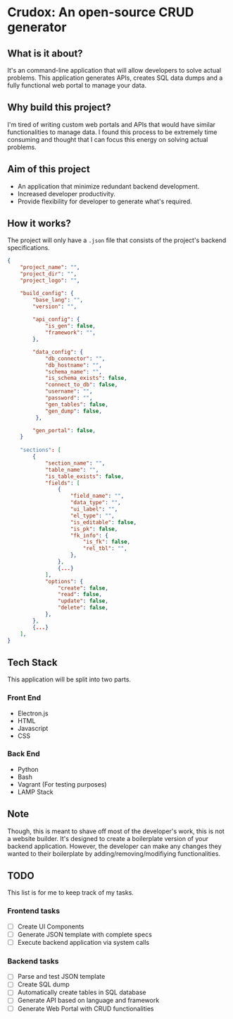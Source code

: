 # Crudox: An open-source CRUD generator

## What is it about?
It's an command-line application that will allow developers to solve actual problems. This application generates APIs, creates SQL data dumps and a fully functional web portal to manage your data.

## Why build this project?
I'm tired of writing custom web portals and APIs that would have similar functionalities to manage data. I found this process to be extremely time consuming and thought that I can focus this energy on solving actual problems.

## Aim of this project
- An application that minimize redundant backend development.
- Increased developer productivity.
- Provide flexibility for developer to generate what's required.

## How it works?
The project will only have a `.json` file that consists of the project's backend specifications.

```json
{
    "project_name": "",
    "project_dir": "",
    "project_logo": "",

    "build_config": {
        "base_lang": "",
        "version": "",
        
        "api_config": {
            "is_gen": false,
            "framework": "",
        },

        "data_config": {
            "db_connector": "",
            "db_hostname": "",
            "schema_name": "",
            "is_schema_exists": false,
            "connect_to_db": false,
            "username": "",
            "password": "",
            "gen_tables": false,
            "gen_dump": false,
         },

        "gen_portal": false,
    }
    
    "sections": [
        {
            "section_name": "",
            "table_name": "",
            "is_table_exists": false,
            "fields": [
                {
                    "field_name": "",
                    "data_type": "",
                    "ui_label": "",
                    "el_type": "",
                    "is_editable": false,
                    "is_pk": false,
                    "fk_info": {
                        "is_fk": false,
                        "rel_tbl": "",
                    },
                },
                {...}
            ],
            "options": {
                "create": false,
                "read": false,
                "update": false,
                "delete": false,
            },
        },
        {...}
    ],
}
```

## Tech Stack
This application will be split into two parts.

### Front End
- Electron.js
- HTML
- Javascript
- CSS

### Back End
- Python
- Bash
- Vagrant (For testing purposes)
- LAMP Stack

## Note
Though, this is meant to shave off most of the developer's work, this is not a website builder. It's designed to create a boilerplate version of your backend application. However, the developer can make any changes they wanted to their boilerplate by adding/removing/modifiying functionalities.

## TODO
This list is for me to keep track of my tasks.

### Frontend tasks
- [ ] Create UI Components
- [ ] Generate JSON template with complete specs
- [ ] Execute backend application via system calls

### Backend tasks
- [ ] Parse and test JSON template
- [ ] Create SQL dump
- [ ] Automatically create tables in SQL database
- [ ] Generate API based on language and framework
- [ ] Generate Web Portal with CRUD functionalities